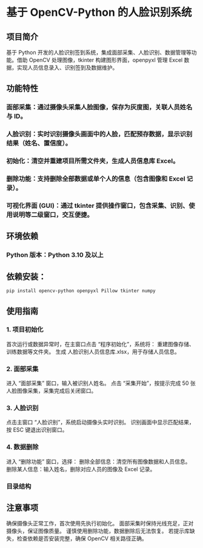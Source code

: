 # 基于 OpenCV-Python 的人脸识别系统

## 项目简介
基于 Python 开发的人脸识别签到系统，集成面部采集、人脸识别、数据管理等功能。借助 OpenCV 处理图像，tkinter 构建图形界面，openpyxl 管理 Excel 数据，实现人员信息录入、识别签到及数据维护。
## 功能特性
### 面部采集：通过摄像头采集人脸图像，保存为灰度图，关联人员姓名与 ID。
### 人脸识别：实时识别摄像头画面中的人脸，匹配预存数据，显示识别结果（姓名、置信度）。
### 初始化：清空并重建项目所需文件夹，生成人员信息库 Excel。
### 删除功能：支持删除全部数据或单个人的信息（包含图像和 Excel 记录）。
### 可视化界面 (GUI)：通过 tkinter 提供操作窗口，包含采集、识别、使用说明等二级窗口，交互便捷。
## 环境依赖
### Python 版本：Python 3.10 及以上
## 依赖安装：
```
pip install opencv-python openpyxl Pillow tkinter numpy
```
## 使用指南
### 1. 项目初始化
首次运行或数据异常时，在主窗口点击 “程序初始化”，系统将：
重建图像存储、训练数据等文件夹。
生成 人脸识别人员信息库.xlsx，用于存储人员信息。
### 2. 面部采集
进入 “面部采集” 窗口，输入被识别人姓名。
点击 “采集开始”，按提示完成 50 张人脸图像采集，采集完成后关闭窗口。
### 3. 人脸识别
点击主窗口 “人脸识别”，系统启动摄像头实时识别。
识别画面中显示匹配结果，按 ESC 键退出识别窗口。
### 4. 数据删除
进入 “删除功能” 窗口，选择：
删除全部信息：清空所有图像数据和人员信息。
删除某人信息：输入姓名，删除对应人员的图像及 Excel 记录。
### 目录结构


## 注意事项
确保摄像头正常工作，首次使用先执行初始化。
面部采集时保持光线充足，正对摄像头，保证图像质量。
谨慎使用删除功能，数据删除后无法恢复。
若提示库缺失，检查依赖是否安装完整，确保 OpenCV 相关路径正确。
